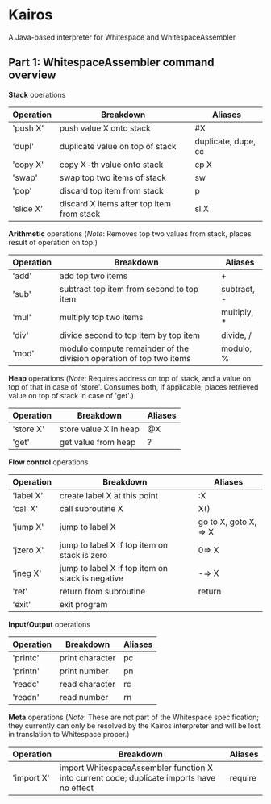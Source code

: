 Kairos
======

A Java-based interpreter for Whitespace and WhitespaceAssembler



Part 1: WhitespaceAssembler command overview
------


**Stack** operations

Operation|Breakdown|Aliases
---------|---------|---------
'push X'|push value X onto stack|#X
'dupl'|duplicate value on top of stack|duplicate, dupe, cc
'copy X'|copy X-th value onto stack|cp X
'swap'|swap top two items of stack|sw
'pop'|discard top item from stack|p
'slide X'|discard X items after top item from stack|sl X



**Arithmetic** operations (*Note*: Removes top two values from stack, places result of operation on top.)

Operation|Breakdown|Aliases
---------|---------|---------
'add'|add top two items|+
'sub'|subtract top item from second to top item|subtract, -
'mul'|multiply top two items|multiply, *
'div'|divide second to top item by top item|divide, /
'mod'|modulo compute remainder of the division operation of top two items|modulo, %



**Heap** operations (*Note*: Requires address on top of stack, and a value on top of that in case of 'store'. Consumes both, if applicable; places retrieved value on top of stack in case of 'get'.)

Operation|Breakdown|Aliases
---------|---------|---------
'store X'|store value X in heap|@X
'get'|get value from heap|?



**Flow control** operations

Operation|Breakdown|Aliases
---------|---------|---------
'label X'|create label X at this point|:X
'call X'|call subroutine X|X()
'jump X'|jump to label X|go to X, goto X, => X
'jzero X'|jump to label X if top item on stack is zero|0=> X
'jneg X'|jump to label X if top item on stack is negative|-=> X
'ret'|return from subroutine|return
'exit'|exit program



**Input/Output** operations

Operation|Breakdown|Aliases
---------|---------|---------
'printc'|print character|pc
'printn'|print number|pn
'readc'|read character|rc
'readn'|read number|rn



**Meta** operations (*Note*: These are not part of the Whitespace specification; they currently can only be resolved by the Kairos interpreter and will be lost in translation to Whitespace proper.)

Operation|Breakdown|Aliases
---------|---------|---------
'import X'|import WhitespaceAssembler function X into current code; duplicate imports have no effect|require


